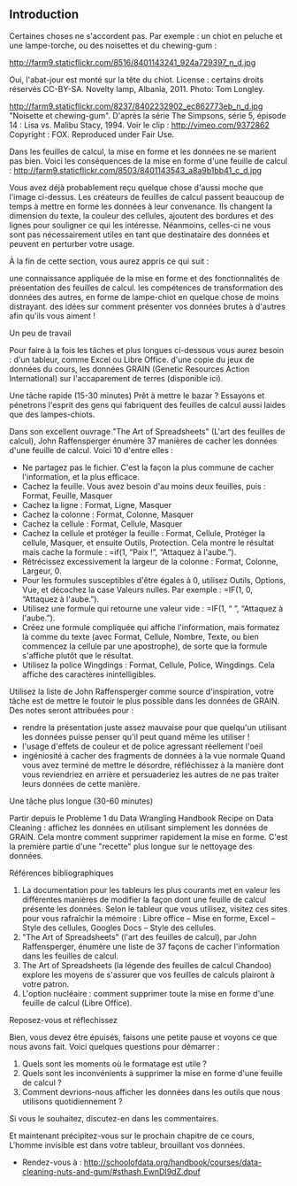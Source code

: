 Introduction
------------

Certaines choses ne s'accordent pas. Par exemple : un chiot en peluche et une lampe-torche, ou des noisettes et du chewing-gum :

http://farm9.staticflickr.com/8516/8401143241_924a729397_n_d.jpg

Oui, l'abat-jour est monté sur la tête du chiot. License : certains droits réservés CC-BY-SA.
Novelty lamp, Albania, 2011. Photo: Tom Longley.

http://farm9.staticflickr.com/8237/8402232902_ec862773eb_n_d.jpg
"Noisette et chewing-gum". D'après la série The Simpsons, série 5, épisode 14 : Lisa vs. Malibu Stacy, 1994. Voir le clip : http://vimeo.com/9372862
Copyright : FOX. Reproduced under Fair Use.

Dans les feuilles de calcul, la mise en forme et les données ne se marient pas bien. Voici les conséquences de la mise en forme d'une feuille de calcul :
http://farm9.staticflickr.com/8503/8401143543_a8a9b1bb41_c_d.jpg

Vous avez déjà probablement reçu quelque chose d'aussi moche que l'image ci-dessus. Les créateurs de feuilles de calcul passent beaucoup de temps à mettre en forme les données à leur convenance. Ils changent la dimension du texte, la couleur des cellules, ajoutent des bordures et des lignes pour souligner ce qui les intéresse. Néanmoins, celles-ci ne vous sont pas nécessairement utiles en tant que destinataire des données et peuvent en perturber votre usage.

À la fin de cette section, vous aurez appris ce qui suit :

une connaissance appliquée de la mise en forme et des fonctionnalités de présentation des feuilles de calcul.
les compétences de transformation des données des autres, en forme de lampe-chiot en quelque chose de moins distrayant.
des idées sur comment présenter vos données brutes à d'autres afin qu'ils vous aiment !

Un peu de travail

Pour faire à la fois les tâches et plus longues ci-dessous vous aurez besoin :
d'un tableur, comme Excel ou Libre Office.
d'une copie du jeux de données du cours, les données GRAIN (Genetic Resources Action International) sur l'accaparement de terres (disponible ici).

Une tâche rapide (15-30 minutes)
Prêt à mettre le bazar ? Essayons et pénetrons l'esprit des gens qui fabriquent des feuilles de calcul aussi laides que des lampes-chiots.

Dans son excellent ouvrage "The Art of Spreadsheets" (L'art des feuilles de calcul), John Raffensperger énumère 37 manières de cacher les données d'une feuille de calcul. Voici 10 d'entre elles :

- Ne partagez pas le fichier. C'est la façon la plus commune de cacher l'information, et la plus efficace.
- Cachez la feuille. Vous avez besoin d'au moins deux feuilles, puis : Format, Feuille, Masquer
- Cachez la ligne : Format, Ligne, Masquer
- Cachez la colonne : Format, Colonne, Masquer
- Cachez la cellule : Format, Cellule, Masquer
- Cachez la cellule et protéger la feuille : Format, Cellule, Protéger la cellule, Masquer, et ensuite Outils, Protection. Cela montre le résultat mais cache la formule :  =if(1, “Paix !”, “Attaquez à l'aube.”).
- Rétrécissez excessivement la largeur de la colonne : Format, Colonne, Largeur, 0.
- Pour les formules susceptibles d'être égales à 0, utilisez Outils, Options, Vue, et décochez la case Valeurs nulles. Par exemple : =IF(1, 0, “Attaquez à l'aube.”).
- Utilisez une formule qui retourne une valeur vide : =IF(1, “ ”, “Attaquez à l'aube.”).
- Créez une formule compliquée qui affiche l'information, mais formatez là comme du texte (avec Format, Cellule, Nombre, Texte, ou bien commencez la cellule par une apostrophe), de sorte que la formule s'affiche plutôt que le résultat.
- Utilisez la police Wingdings : Format, Cellule, Police, Wingdings. Cela affiche des caractères inintelligibles.

Utilisez la liste de John Raffensperger comme source d'inspiration, votre tâche est de mettre le foutoir le plus possible dans les données de GRAIN. Des notes seront attribuées pour :

- rendre la présentation juste assez mauvaise pour que quelqu'un utilisant les données puisse penser qu'il peut quand même les utiliser !
- l'usage d'effets de couleur et de police agressant réellement l'oeil
- ingéniosité à cacher des fragments de données à la vue normale
Quand vous avez terminé de mettre le désordre, réfléchissez à la manière dont vous reviendriez en arrière et persuaderiez les autres de ne pas traiter leurs données de cette manière.

Une tâche plus longue (30-60 minutes)

Partir depuis le Problème 1 du Data Wrangling Handbook Recipe on Data Cleaning : affichez les données en utilisant simplement les données de GRAIN. Cela montre comment supprimer rapidement la mise en forme. C'est la première partie d'une "recette" plus longue sur le nettoyage des données.

Références bibliographiques
1. La documentation pour les tableurs les plus courants met en valeur les différentes manières de modifier la façon dont une feuille de calcul présente les données. Selon le tableur que vous utilisez, visitez ces sites pour vous rafraîchir la mémoire : Libre office – Mise en forme, Excel – Style des cellules, Googles Docs – Style des cellules.
2. "The Art of Spreadsheets" (l'art des feuilles de calcul), par John Raffensperger, énumère une liste de 37 façons de cacher l'information dans les feuilles de calcul.
3. The Art of Spreadsheets (la légende des feuilles de calcul Chandoo) explore les moyens de s'assurer que vos feuilles de calculs plairont à votre patron.
4. L'option nucléaire : comment supprimer toute la mise en forme d'une feuille de calcul (Libre Office).

Reposez-vous et réflechissez

Bien, vous devez être épuisés, faisons une petite pause et voyons ce que nous avons fait. Voici quelques questions pour démarrer :

1. Quels sont les moments où le formatage est utile ?
2. Quels sont les inconvénients à supprimer la mise en forme d'une feuille de calcul ?
3. Comment devrions-nous afficher les données dans les outils que nous utilisons quotidiennement ?

Si vous le souhaitez, discutez-en dans les commentaires.

Et maintenant précipitez-vous sur le prochain chapitre de ce cours, L'homme invisible est dans votre tableur, brouillant vos données.

- Rendez-vous à : http://schoolofdata.org/handbook/courses/data-cleaning-nuts-and-gum/#sthash.EwnDI9dZ.dpuf
